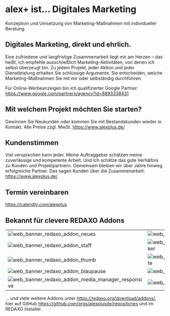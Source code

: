 # alex+ ist... Digitales Marketing

Konzeption und Umsetzung von Marketing-Maßnahmen mit individueller Beratung.


## Digitales Marketing, direkt und ehrlich.

Eine zufriedene und langfristige Zusammenarbeit liegt mir am Herzen – das heißt, ich empfehle ausschließlich Marketing-Aktivitäten, von denen ich selbst überzeugt bin.
Zu jedem Projekt, jeder Aktion und jeder Dienstleistung erhalten Sie schlüssige Argumente. Sie entscheiden, welche Marketing-Maßnahmen Sie mit mir oder selbständig durchführen.

Für Online-Werbeanzeigen bin ich qualifizierter Google Partner: <https://www.google.com/partners/agency?id=8893338431>

## Mit welchem Projekt möchten Sie starten?

Gewinnen Sie Neukunden oder kommen Sie mit Bestandskunden wieder in Kontakt. Alle Preise zzgl. MwSt.
<https://www.alexplus.de/>

## Kundenstimmen

Viel versprechen kann jeder. Meine Auftraggeber schätzen meine zuverlässige und kompetente Arbeit. Und ich schätze das gute Verhältnis zu Kunden und Projektpartnern. Gemeinsam bleiben wir über Jahre hinweg erfolgreiche Partner. 
Das sagen Kunden über die Zusammenarbeit:
<https://www.alexplus.de/>

## Termin vereinbaren

<https://calendly.com/alexplus>

## Bekannt für clevere REDAXO Addons

|     |     |     |
| --- | --- | --- |
| ![web_banner_redaxo_addon_neues](https://user-images.githubusercontent.com/3855487/204770021-459b61ab-0aa8-45a9-99b7-8197d1ccd4fc.png) | ![web_banner_redaxo_addon_events](https://user-images.githubusercontent.com/3855487/204770043-a6d113b6-fece-4b16-8085-d581860f3ed8.png) | ![web_banner_redaxo_addon_speedup](https://user-images.githubusercontent.com/3855487/204770464-93721ae2-ab19-4617-bb2a-59c2d7af14e4.png) |
| ![web_banner_redaxo_addon_staff](https://user-images.githubusercontent.com/3855487/204775514-018e1977-35f7-43b0-ab55-1a3af4af9695.png) | ![web_banner_redaxo_addon_bs5_icon_picker](https://user-images.githubusercontent.com/3855487/204775519-518688a5-08e9-4880-9f88-9c269dcded9a.png) | ![web_banner_redaxo_addon_wenns_sein_muss](https://user-images.githubusercontent.com/3855487/204775523-29e8e9ae-7361-448d-81a8-f2bd3980798c.png) |
| ![web_banner_redaxo_addon_thumb](https://user-images.githubusercontent.com/3855487/204775525-83bf966a-e2fc-4f1e-b4ce-465725771b3b.png) | ![web_banner_redaxo_addon_stellenangebote](https://user-images.githubusercontent.com/3855487/204775526-16c11495-059c-4c8a-aece-9b20ccffe3f7.png) | ![web_banner_redaxo_addon_spamschutz](https://user-images.githubusercontent.com/3855487/204775530-3aa62001-3642-480f-96b0-d283dab6bcbc.png) |
| ![web_banner_redaxo_addon_blaupause](https://user-images.githubusercontent.com/3855487/204854854-7ac97de6-5a7b-4d1f-8d84-7ab32efa8546.png) | ![web_banner_redaxo_addon_epcqrcode](https://user-images.githubusercontent.com/3855487/204854860-8d26fb3c-fa4c-48cf-b713-93f59059c2dc.png) | ![web_banner_redaxo_addon_fluent](https://user-images.githubusercontent.com/3855487/204854862-fe645600-ece3-4a05-9501-5f7bda96a072.png) |
| ![web_banner_redaxo_addon_media_manager_responsive](https://user-images.githubusercontent.com/3855487/204854841-f0f51240-f0a9-4dcc-a83f-77231324e87c.png) | ![web_banner_redaxo_addon_qanda](https://user-images.githubusercontent.com/3855487/204854848-c811324d-a283-4186-98c9-a60d96575ed9.png) | ![web_banner_redaxo_addon_yform_field](https://user-images.githubusercontent.com/3855487/204854850-428762cc-8d0f-4bdd-b6e0-04d85d59f97e.png) |



... und viele weitere Addons unter <https://redaxo.org/download/addons/>, hier auf GitHub <https://github.com/orgs/alexplusde/repositories> und im REDAXO Installer.

